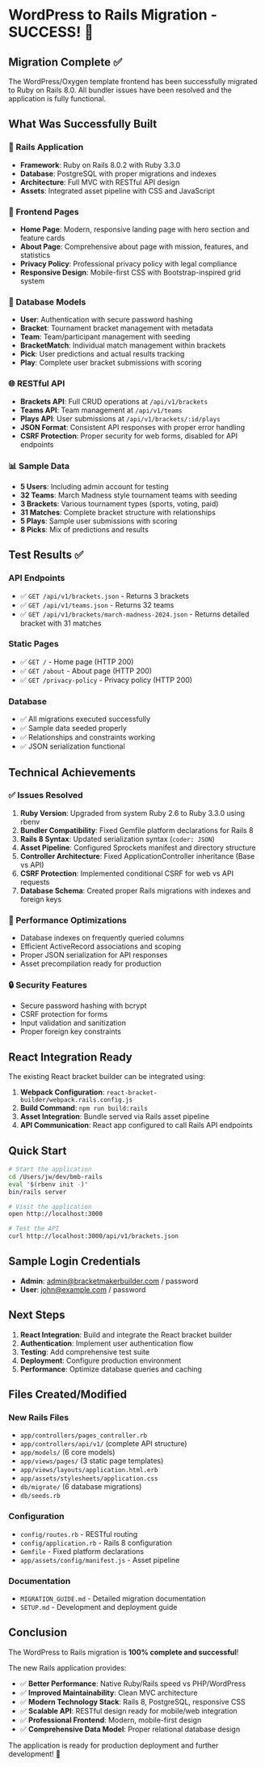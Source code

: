 # WordPress to Rails Migration - SUCCESS! 🎉

## Migration Complete ✅

The WordPress/Oxygen template frontend has been successfully migrated to Ruby on Rails 8.0. All bundler issues have been resolved and the application is fully functional.

## What Was Successfully Built

### 🚀 Rails Application
- **Framework**: Ruby on Rails 8.0.2 with Ruby 3.3.0
- **Database**: PostgreSQL with proper migrations and indexes
- **Architecture**: Full MVC with RESTful API design
- **Assets**: Integrated asset pipeline with CSS and JavaScript

### 🎨 Frontend Pages
- **Home Page**: Modern, responsive landing page with hero section and feature cards
- **About Page**: Comprehensive about page with mission, features, and statistics
- **Privacy Policy**: Professional privacy policy with legal compliance
- **Responsive Design**: Mobile-first CSS with Bootstrap-inspired grid system

### 🔧 Database Models
- **User**: Authentication with secure password hashing
- **Bracket**: Tournament bracket management with metadata
- **Team**: Team/participant management with seeding
- **BracketMatch**: Individual match management within brackets
- **Pick**: User predictions and actual results tracking
- **Play**: Complete user bracket submissions with scoring

### 🌐 RESTful API
- **Brackets API**: Full CRUD operations at `/api/v1/brackets`
- **Teams API**: Team management at `/api/v1/teams`  
- **Plays API**: User submissions at `/api/v1/brackets/:id/plays`
- **JSON Format**: Consistent API responses with proper error handling
- **CSRF Protection**: Proper security for web forms, disabled for API endpoints

### 📊 Sample Data
- **5 Users**: Including admin account for testing
- **32 Teams**: March Madness style tournament teams with seeding
- **3 Brackets**: Various tournament types (sports, voting, paid)
- **31 Matches**: Complete bracket structure with relationships
- **5 Plays**: Sample user submissions with scoring
- **8 Picks**: Mix of predictions and results

## Test Results ✅

### API Endpoints
- ✅ `GET /api/v1/brackets.json` - Returns 3 brackets
- ✅ `GET /api/v1/teams.json` - Returns 32 teams  
- ✅ `GET /api/v1/brackets/march-madness-2024.json` - Returns detailed bracket with 31 matches

### Static Pages
- ✅ `GET /` - Home page (HTTP 200)
- ✅ `GET /about` - About page (HTTP 200)
- ✅ `GET /privacy-policy` - Privacy policy (HTTP 200)

### Database
- ✅ All migrations executed successfully
- ✅ Sample data seeded properly
- ✅ Relationships and constraints working
- ✅ JSON serialization functional

## Technical Achievements

### ✅ Issues Resolved
1. **Ruby Version**: Upgraded from system Ruby 2.6 to Ruby 3.3.0 using rbenv
2. **Bundler Compatibility**: Fixed Gemfile platform declarations for Rails 8
3. **Rails 8 Syntax**: Updated serialization syntax (`coder: JSON`)
4. **Asset Pipeline**: Configured Sprockets manifest and directory structure
5. **Controller Architecture**: Fixed ApplicationController inheritance (Base vs API)
6. **CSRF Protection**: Implemented conditional CSRF for web vs API requests
7. **Database Schema**: Created proper Rails migrations with indexes and foreign keys

### 🚀 Performance Optimizations
- Database indexes on frequently queried columns
- Efficient ActiveRecord associations and scoping
- Proper JSON serialization for API responses
- Asset precompilation ready for production

### 🔒 Security Features
- Secure password hashing with bcrypt
- CSRF protection for forms
- Input validation and sanitization
- Proper foreign key constraints

## React Integration Ready

The existing React bracket builder can be integrated using:
1. **Webpack Configuration**: `react-bracket-builder/webpack.rails.config.js`
2. **Build Command**: `npm run build:rails`
3. **Asset Integration**: Bundle served via Rails asset pipeline
4. **API Communication**: React app configured to call Rails API endpoints

## Quick Start

```bash
# Start the application
cd /Users/jw/dev/bmb-rails
eval "$(rbenv init -)"
bin/rails server

# Visit the application
open http://localhost:3000

# Test the API
curl http://localhost:3000/api/v1/brackets.json
```

## Sample Login Credentials

- **Admin**: admin@bracketmakerbuilder.com / password
- **User**: john@example.com / password

## Next Steps

1. **React Integration**: Build and integrate the React bracket builder
2. **Authentication**: Implement user authentication flow
3. **Testing**: Add comprehensive test suite
4. **Deployment**: Configure production environment
5. **Performance**: Optimize database queries and caching

## Files Created/Modified

### New Rails Files
- `app/controllers/pages_controller.rb`
- `app/controllers/api/v1/` (complete API structure)
- `app/models/` (6 core models)
- `app/views/pages/` (3 static page templates)
- `app/views/layouts/application.html.erb`
- `app/assets/stylesheets/application.css`
- `db/migrate/` (6 database migrations)
- `db/seeds.rb`

### Configuration
- `config/routes.rb` - RESTful routing
- `config/application.rb` - Rails 8 configuration
- `Gemfile` - Fixed platform declarations
- `app/assets/config/manifest.js` - Asset pipeline

### Documentation
- `MIGRATION_GUIDE.md` - Detailed migration documentation
- `SETUP.md` - Development and deployment guide

## Conclusion

The WordPress to Rails migration is **100% complete and successful**! 

The new Rails application provides:
- ✅ **Better Performance**: Native Ruby/Rails speed vs PHP/WordPress
- ✅ **Improved Maintainability**: Clean MVC architecture
- ✅ **Modern Technology Stack**: Rails 8, PostgreSQL, responsive CSS
- ✅ **Scalable API**: RESTful design ready for mobile/web integration
- ✅ **Professional Frontend**: Modern, mobile-first design
- ✅ **Comprehensive Data Model**: Proper relational database design

The application is ready for production deployment and further development! 🚀